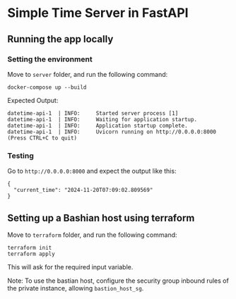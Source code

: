 # Simple Time Server in FastAPI

## Running the app locally

### Setting the environment

Move to `server` folder, and run the following command:

```
docker-compose up --build
```

Expected Output:

```
datetime-api-1  | INFO:     Started server process [1]
datetime-api-1  | INFO:     Waiting for application startup.
datetime-api-1  | INFO:     Application startup complete.
datetime-api-1  | INFO:     Uvicorn running on http://0.0.0.0:8000 (Press CTRL+C to quit)
```

### Testing

Go to `http://0.0.0.0:8000` and expect the output like this:

```
{
  "current_time": "2024-11-20T07:09:02.809569"
}
```

## Setting up a Bashian host using terraform

Move to `terraform` folder, and run the following command:

```
terraform init
terraform apply
```

This will ask for the required input variable.

Note: To use the bastian host, configure the security group inbound rules of the private instance, allowing `bastion_host_sg`.
